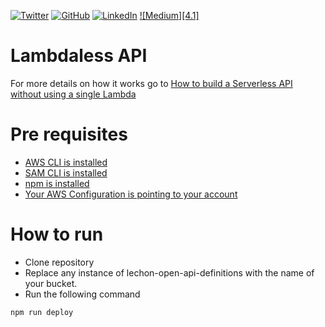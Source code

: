 ﻿[![Twitter][1.1]][1] [![GitHub][2.1]][2] [![LinkedIn][3.1]][3] [![Medium][4.1]][4]

# Lambdaless API

For more details on how it works go to [How to build a Serverless API without using a single Lambda](https://medium.com/@amorenom/how-to-build-a-serverless-api-in-aws-without-using-a-single-lambda-522ce43a6fb6)

# Pre requisites
* [AWS CLI is installed](https://aws.amazon.com/cli/)
* [SAM CLI is installed](https://docs.aws.amazon.com/serverless-application-model/latest/developerguide/serverless-sam-cli-install.html)
* [npm is installed](https://www.npmjs.com/get-npm)
* [Your AWS Configuration is pointing to your account](https://docs.aws.amazon.com/cli/latest/userguide/cli-chap-configure.html)

# How to run
* Clone repository
* Replace any instance of lechon-open-api-definitions with the name of your bucket.
* Run the following command
```javascript
npm run deploy
```

[1.1]: http://i.imgur.com/tXSoThF.png
[2.1]: http://i.imgur.com/0o48UoR.png
[3.1]: http://i.imgur.com/lGwB1Hk.png

[1]: https://twitter.com/andmoredev
[2]: https://github.com/anmoreno
[3]: https://www.linkedin.com/in/andmoredev/
[4]: https://medium.com/@andmoredev
